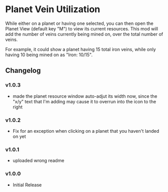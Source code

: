 # Planet Vein Utilization
While either on a planet or having one selected, you can then open the Planet View (default key "M") to view its current resources. This mod will add the number of veins currently being mined on, over the total number of veins.

For example, it could show a planet having 15 total iron veins, while only having 10 being mined on as "Iron:  10/15".

## Changelog

### v1.0.3
* made the planet resource window auto-adjut its width now, since the "x/y" text that I'm adding may cause it to overrun into the icon to the right

### v1.0.2
* Fix for an exception when clicking on a planet that you haven't landed on yet

### v1.0.1
* uploaded wrong readme

### v1.0.0
* Initial Release
